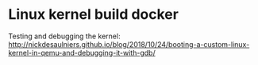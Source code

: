 # Linux kernel build docker

Testing and debugging the kernel:  
http://nickdesaulniers.github.io/blog/2018/10/24/booting-a-custom-linux-kernel-in-qemu-and-debugging-it-with-gdb/

